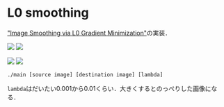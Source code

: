 # L0 smoothing
["Image Smoothing via L0 Gradient Minimization"](http://www.cse.cuhk.edu.hk/~leojia/projects/L0smoothing/)の実装．

![](https://i.imgur.com/deYOY7L.jpg)
![](https://i.imgur.com/zegOalt.jpg) 


![](https://i.imgur.com/xSzTUhm.jpg)
![](https://i.imgur.com/T8St5p0.jpg)


```shell
./main [source image] [destination image] [lambda]
```
`lambda`はだいたい0.001から0.01くらい．大きくするとのっぺりした画像になる．
